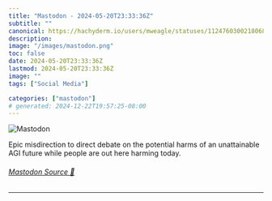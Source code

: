 ```yaml
---
title: "Mastodon - 2024-05-20T23:33:36Z"
subtitle: ""
canonical: https://hachyderm.io/users/mweagle/statuses/112476030021806819
description:
image: "/images/mastodon.png"
toc: false
date: 2024-05-20T23:33:36Z
lastmod: 2024-05-20T23:33:36Z
image: ""
tags: ["Social Media"]

categories: ["mastodon"]
# generated: 2024-12-22T19:57:25-08:00
---
```

![Mastodon](/images/mastodon.png)

<p>Epic misdirection to direct debate on the potential harms of an unattainable AGI future while people are out here harming today.</p>


###### [Mastodon Source 🐘](https://hachyderm.io/@mweagle/112476030021806819)

___
